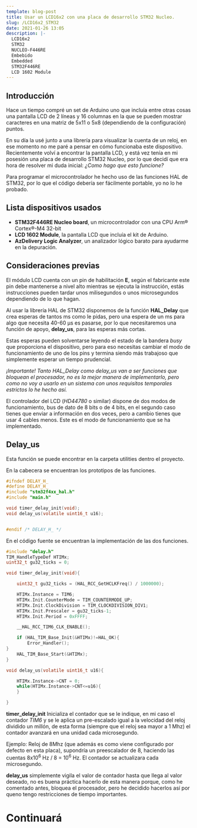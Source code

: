 ```yaml
---
template: blog-post
title: Usar un LCD16x2 con una placa de desarrollo STM32 Nucleo.
slug: /LCD16x2_STM32
date: 2021-01-26 13:05
description: |-
  LCD16x2
  STM32
  NUCLEO-F446RE
  Embebido
  Embedded
  STM32F446RE 
  LCD 1602 Module
---
```

## Introducción

Hace un tiempo compré un set de Arduino uno que incluía entre otras cosas una pantalla LCD de 2 líneas y 16 columnas en la que se pueden mostrar caracteres en una matriz de 5x11 o 5x8 (dependiendo de la configuración) puntos.

En su día la usé junto a una librería para visualizar la cuenta de un reloj, en ese momento no me paré a pensar en cómo funcionaba este dispositivo.  Recientemente volví a encontrar la pantalla LCD, y está vez tenía en mi posesión  una placa de desarrollo STM32 Nucleo, por lo que decidí que era hora de resolver mi duda inicial: *¿Como hago que esto funcione?*

Para programar el microcontrolador he hecho uso de las funciones HAL de STM32, por lo que el código debería ser fácilmente portable, yo no lo he probado.

## Lista dispositivos usados

* **STM32F446RE Nucleo board**, un microcontrolador con una CPU Arm® Cortex®-M4 32-bit
* **LCD 1602 Module**, la pantalla LCD que incluía el kit de Arduino.
* **AzDelivery Logic Analyzer**, un analizador lógico barato para ayudarme en la depuración.

## Consideraciones previas

El módulo LCD cuenta con un pin de habilitación **E**, según el fabricante este pin debe mantenerse a nivel alto mientras se ejecuta la instrucción, estás instrucciones pueden tardar unos milisegundos o unos microsegundos dependiendo de lo que hagan.

Al usar la librería HAL de STM32 disponemos de la función **HAL\_Delay** que crea esperas de tantos ms como le pidas, pero una espera de un ms para algo que necesita 40-60 μs es pasarse, por lo que necesitaremos una función de apoyo, **delay\_us**, para las esperas más cortas.

Estas esperas pueden solventarse leyendo el estado de la bandera *busy* que proporciona el dispositivo, pero para eso necesitas cambiar el modo de funcionamiento de uno de los pins y termina siendo más trabajoso que simplemente esperar un tiempo prudencial.

<i>¡Importante! Tanto HAL_Delay como delay_us van a ser funciones que bloquean el procesador, no es la mejor manera de implementarlo, pero como no voy a usarlo en un sistema con unos requisitos temporales estrictos lo he hecho así.</i>

El controlador del LCD (*HD44780* o similar) dispone de dos modos de funcionamiento, bus de dato de 8 bits o de 4 bits, en el segundo caso tienes que enviar a información en dos veces, pero a cambio tienes que usar 4 cables menos. Este es el modo de funcionamiento que se ha implementado.

## Delay_us

Esta función se puede encontrar en la carpeta utilities dentro el proyecto.

En la cabecera se encuentran los prototipos de las funciones.

```c
#ifndef DELAY_H_
#define DELAY_H_
#include "stm32f4xx_hal.h"
#include "main.h"

void timer_delay_init(void);
void delay_us(volatile uint16_t u16);


#endif /* DELAY_H_ */
```

En el código fuente se encuentran la implementación de las dos funciones.

```c
#include "delay.h"
TIM_HandleTypeDef HTIMx;
uint32_t gu32_ticks = 0;

void timer_delay_init(void){

	uint32_t gu32_ticks = (HAL_RCC_GetHCLKFreq() / 1000000);

	HTIMx.Instance = TIM6;
	HTIMx.Init.CounterMode = TIM_COUNTERMODE_UP;
	HTIMx.Init.ClockDivision = TIM_CLOCKDIVISION_DIV1;
	HTIMx.Init.Prescaler = gu32_ticks-1;
	HTIMx.Init.Period = 0xFFFF;

	__HAL_RCC_TIM6_CLK_ENABLE();

	if (HAL_TIM_Base_Init(&HTIMx)!=HAL_OK){
		Error_Handler();
}
	HAL_TIM_Base_Start(&HTIMx);
}

void delay_us(volatile uint16_t u16){

	HTIMx.Instance->CNT = 0;
	while(HTIMx.Instance->CNT<=u16){
	}

}
```

**timer\_delay\_init** Inicializa el contador que se le indique, en mi caso el contador *TIM6* y se le aplica un pre-escalado  igual a la velocidad del reloj dividido un millón, de esta forma (siempre que el reloj sea mayor a 1 Mhz) el contador avanzará en una unidad cada microsegundo.

Ejemplo: Reloj de 8Mhz (que además es como viene configurado por defecto en esta placa), supondría un preescalador de 8, haciendo las cuentas 8x10<sup>6</sup> Hz / 8 = 10<sup>6</sup> Hz.  El contador se actualizara cada microsegundo.

**delay_us** simplemente vigila el valor de contador hasta que llega al valor deseado, no es buena práctica hacerlo de esta manera porque, como he comentado antes, bloquea el procesador, pero he decidido hacerlos así por queno tengo restricciones de tiempo importantes.

# Continuará


